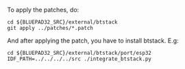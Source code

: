 To apply the patches, do:

```
cd ${BLUEPAD32_SRC}/external/btstack
git apply ../patches/*.patch
```

And after applying the patch, you have to install btstack. E.g:

```
cd ${BLUEPAD32_SRC}/external/btstack/port/esp32
IDF_PATH=../../../../src ./integrate_btstack.py
```
